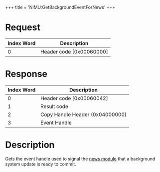 +++
title = 'NIMU:GetBackgroundEventForNews'
+++

# Request

| Index Word | Description                |
|------------|----------------------------|
| 0          | Header code \[0x00060000\] |

# Response

| Index Word | Description                     |
|------------|---------------------------------|
| 0          | Header code \[0x00060042\]      |
| 1          | Result code                     |
| 2          | Copy Handle Header (0x04000000) |
| 3          | Event Handle                    |

# Description

Gets the event handle used to signal the [news
module](News_Services "wikilink") that a background system update is
ready to commit.
